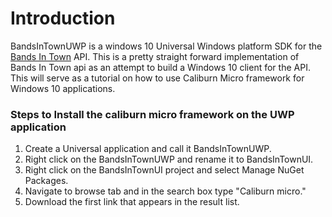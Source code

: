 # Introduction
BandsInTownUWP is a windows 10 Universal Windows platform SDK for the [Bands In Town](http://www.bandsintown.com/api/overview) API. This is a pretty straight forward implementation of Bands In Town api as an attempt to build a Windows 10 client for the API. This will serve as a tutorial on how to use Caliburn Micro framework for Windows 10 applications. 

### Steps to Install the caliburn micro framework on the UWP application
1. Create a Universal application and call it BandsInTownUWP.
2. Right click on the BandsInTownUWP and rename it to BandsInTownUI. 
3. Right click on the BandsInTownUI project and select Manage NuGet Packages.
4. Navigate to browse tab and in the search box type "Caliburn micro."
5. Download the first link that appears in the result list.






